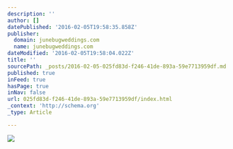 ```yaml
---
description: ''
author: []
datePublished: '2016-02-05T19:58:35.858Z'
publisher:
  domain: junebugweddings.com
  name: junebugweddings.com
dateModified: '2016-02-05T19:58:04.022Z'
title: ''
sourcePath: _posts/2016-02-05-025fd83d-f246-41de-893a-59e7713959df.md
published: true
inFeed: true
hasPage: true
inNav: false
url: 025fd83d-f246-41de-893a-59e7713959df/index.html
_context: 'http://schema.org'
_type: Article

---
```

![](http://junebugweddings.com/wedding-photo-blog/photobug/wp-content/uploads/2014/04/wedding-photo-by-2-brides-photography-sweden-22.jpg)